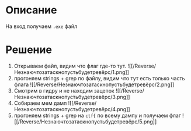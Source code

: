 # Описание
На вход получаем `.exe` файл
# Решение
1. Открываем файл, видим что флаг где-то тут.
![[/Reverse/Незнаючтозатаскнопустьбудетревёрс/1.png]]
2. прогоняем strings + grep по файлу, видим что тут есть только часть флага
![[/Reverse/Незнаючтозатаскнопустьбудетревёрс/2.png]]
3. Смотрим в гидру и не находим зацепок
![[/Reverse/Незнаючтозатаскнопустьбудетревёрс/3.png]]
4. Собираем мем дамп
![[/Reverse/Незнаючтозатаскнопустьбудетревёрс/4.png]]
5. прогоняем strings + grep на `ctf{` по всему дампу и получаем флаг
![[/Reverse/Незнаючтозатаскнопустьбудетревёрс/5.png]]
